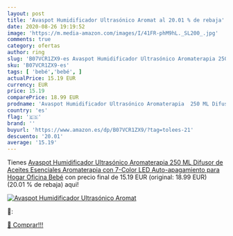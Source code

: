 ```yaml
---
layout: post
title: 'Avaspot Humidificador Ultrasónico Aromat al 20.01 % de rebaja'
date: 2020-08-26 19:19:52
image: 'https://m.media-amazon.com/images/I/41FR-phM9hL._SL200_.jpg'
comments: true
category: ofertas
author: ring
slug: 'B07VCR1ZX9-es Avaspot Humidificador Ultrasónico Aromaterapia 250 ML...'
sku: 'B07VCR1ZX9-es'
tags: [ 'bebé','bebé', ]
actualPrice: 15.19 EUR
currency: EUR
price: 15.19
comparePrice: 18.99 EUR
prodname: 'Avaspot Humidificador Ultrasónico Aromaterapia  250 ML Difusor de Aceites Esenciales Aromaterapia con 7-Color LED  Auto-apagamiento para Hogar  Oficina  Bebé'
country: 'es'
flag: '🇪🇸'
brand: ''
buyurl: 'https://www.amazon.es/dp/B07VCR1ZX9/?tag=tolees-21'
descuento: '20.01'
average: '15.19'
---
```


Tienes [Avaspot Humidificador Ultrasónico Aromaterapia  250 ML Difusor de Aceites Esenciales Aromaterapia con 7-Color LED  Auto-apagamiento para Hogar  Oficina  Bebé](https://www.amazon.es/dp/B07VCR1ZX9/?tag=tolees-21) con precio final de  15.19 EUR (original: 18.99 EUR) (20.01 %  de rebaja) aqui!

[![Avaspot Humidificador Ultrasónico Aromat](https://m.media-amazon.com/images/I/41FR-phM9hL._SL200_.jpg)](https://www.amazon.es/dp/B07VCR1ZX9/?tag=tolees-21)

🔎:


[🛒 Comprar!!!](https://www.amazon.es/dp/B07VCR1ZX9/?tag=tolees-21)
